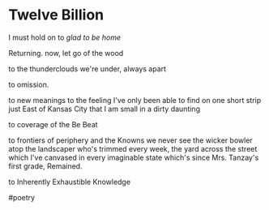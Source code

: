 # Twelve Billion

I must hold on to
*glad to be home*

Returning.
now,
let go of the wood


to the thunderclouds
we're under,
always apart 

to omission. 

to new meanings
to the feeling I've only been able to find
on one short strip
just East of Kansas City
that I am small in a
dirty daunting


to coverage of
the Be Beat 


to frontiers of periphery
and the Knowns we never see
the wicker bowler atop the landscaper
who's trimmed every week,
the yard across the street
which I've canvased in every imaginable state
which's
since Mrs. Tanzay's first grade,
Remained.
 

to Inherently Exhaustible Knowledge

#poetry